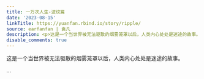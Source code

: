 ```yaml
---
title: 一万次人生-波纹篇
date: '2023-08-15'
linkTitle: https://yuanfan.rbind.io/story/ripple/
source: earfanfan | 袁凡
description: <p>这是一个当世界被无法驱散的烟雾笼罩以后，人类内心处处是迷途的故事。</p> ...
disable_comments: true
---
```

<p>这是一个当世界被无法驱散的烟雾笼罩以后，人类内心处处是迷途的故事。</p> ...